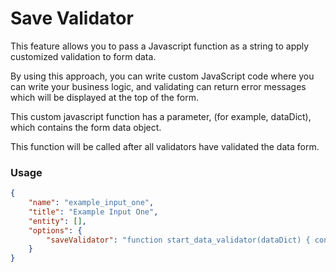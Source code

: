 # Save Validator

This feature allows you to pass a Javascript function as a string to apply customized validation to form data.

By using this approach, you can write custom JavaScript code where you can write your business logic, and validating can return error messages which will be displayed at the top of the form.

This custom javascript function has a parameter, (for example, dataDict), which contains the form data object.

This function will be called after all validators have validated the data form.

### Usage

```json
{
    "name": "example_input_one",
    "title": "Example Input One",
    "entity": [],
    "options": {
        "saveValidator": "function start_data_validator(dataDict) { const provided_datetime = new Date(dataDict['start_date']).getTime(); const current_datetime = new Date().getTime(); if (provided_datetime > current_datetime) { return 'Start date should not be in future'; }}"
    }
}
```
